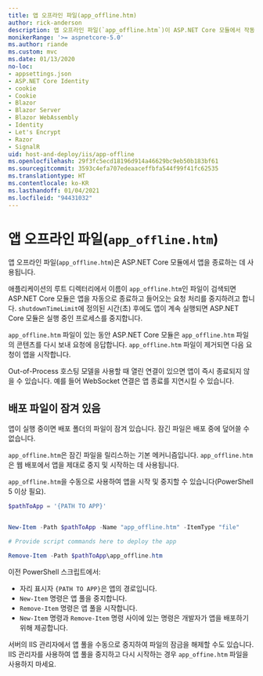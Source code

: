 ```yaml
---
title: 앱 오프라인 파일(app_offline.htm)
author: rick-anderson
description: 앱 오프라인 파일(`app_offline.htm`)이 ASP.NET Core 모듈에서 작동하는 방식을 알아봅니다.
monikerRange: '>= aspnetcore-5.0'
ms.author: riande
ms.custom: mvc
ms.date: 01/13/2020
no-loc:
- appsettings.json
- ASP.NET Core Identity
- cookie
- Cookie
- Blazor
- Blazor Server
- Blazor WebAssembly
- Identity
- Let's Encrypt
- Razor
- SignalR
uid: host-and-deploy/iis/app-offline
ms.openlocfilehash: 29f3fc5ecd18196d914a46629bc9eb50b183bf61
ms.sourcegitcommit: 3593c4efa707edeaaceffbfa544f99f41fc62535
ms.translationtype: HT
ms.contentlocale: ko-KR
ms.lasthandoff: 01/04/2021
ms.locfileid: "94431032"
---
```

# <a name="app-offline-file-app_offlinehtm"></a>앱 오프라인 파일(`app_offline.htm`)

앱 오프라인 파일(`app_offline.htm`)은 ASP.NET Core 모듈에서 앱을 종료하는 데 사용됩니다.

애플리케이션의 루트 디렉터리에서 이름이 `app_offline.htm`인 파일이 검색되면 ASP.NET Core 모듈은 앱을 자동으로 종료하고 들어오는 요청 처리를 중지하려고 합니다. `shutdownTimeLimit`에 정의된 시간(초) 후에도 앱이 계속 실행되면 ASP.NET Core 모듈은 실행 중인 프로세스를 중지합니다.

`app_offline.htm` 파일이 있는 동안 ASP.NET Core 모듈은 `app_offline.htm` 파일의 콘텐츠를 다시 보내 요청에 응답합니다. `app_offline.htm` 파일이 제거되면 다음 요청이 앱을 시작합니다.

Out-of-Process 호스팅 모델을 사용할 때 열린 연결이 있으면 앱이 즉시 종료되지 않을 수 있습니다. 예를 들어 WebSocket 연결은 앱 종료를 지연시킬 수 있습니다.

## <a name="locked-deployment-files"></a>배포 파일이 잠겨 있음

앱이 실행 중이면 배포 폴더의 파일이 잠겨 있습니다. 잠긴 파일은 배포 중에 덮어쓸 수 없습니다.

`app_offline.htm`은 잠긴 파일을 릴리스하는 기본 메커니즘입니다. `app_offline.htm`은 웹 배포에서 앱을 제대로 중지 및 시작하는 데 사용됩니다.

`app_offline.htm`을 수동으로 사용하여 앱을 시작 및 중지할 수 있습니다(PowerShell 5 이상 필요).

```powershell
$pathToApp = '{PATH TO APP}'


New-Item -Path $pathToApp -Name "app_offline.htm" -ItemType "file"

# Provide script commands here to deploy the app

Remove-Item -Path $pathToApp\app_offline.htm
```

이전 PowerShell 스크립트에서:

* 자리 표시자 `{PATH TO APP}`은 앱의 경로입니다.
* `New-Item` 명령은 앱 풀을 중지합니다.
* `Remove-Item` 명령은 앱 풀을 시작합니다.
* `New-Item` 명령과 `Remove-Item` 명령 사이에 있는 명령은 개발자가 앱을 배포하기 위해 제공합니다.

서버의 IIS 관리자에서 앱 풀을 수동으로 중지하여 파일의 잠금을 해제할 수도 있습니다. IIS 관리자를 사용하여 앱 풀을 중지하고 다시 시작하는 경우 `app_offine.htm` 파일을 사용하지 마세요.
